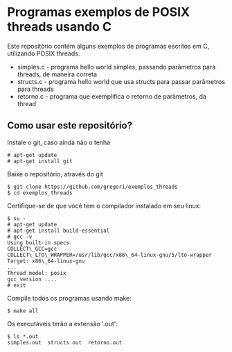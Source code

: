 # Programas exemplos de POSIX threads usando C

Este repositório contém alguns exemplos de programas escritos em C, utilizando POSIX threads.

* simples.c - programa hello world simples, passando parâmetros para threads, de maneira correta
* structs.c - programa hello world que usa structs para passar parâmetros para threads
* retorno.c - programa que exemplifica o retorno de parâmetros, da thread

## Como usar este repositório?

Instale o git, caso ainda não o tenha

```
# apt-get update
# apt-get install git
```

Baixe o repositório, através do git

```
$ git clone https://github.com/gregori/exemplos_threads
$ cd exemplos_threads
```

Certifique-se de que você tem o compilador instalado em seu linux:

```
$ su -
# apt-get update
# apt-get install build-essential
# gcc -v
Using built-in specs.
COLLECT\_GCC=gcc
COLLECT\_LTO\_WRAPPER=/usr/lib/gcc/x86\_64-linux-gnu/5/lto-wrapper
Target: x86\_64-linux-gnu
...
Thread model: posix
gcc version ....
# exit

```

Compile todos os programas usando make:

```
$ make all
```

Os executáveis terão a extensão '.out':

```
$ ls *.out
simples.out  structs.out  retorno.out
```

